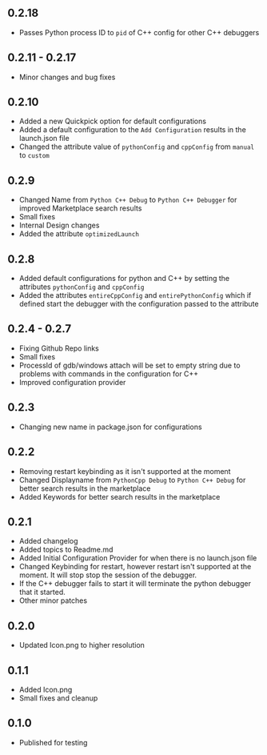 ## 0.2.18

- Passes Python process ID to `pid` of C++ config for other C++ debuggers

## 0.2.11 - 0.2.17

- Minor changes and bug fixes

## 0.2.10

- Added a new Quickpick option for default configurations
- Added a default configuration to the `Add Configuration` results in the launch.json file
- Changed the attribute value of `pythonConfig` and `cppConfig` from `manual` to `custom`

## 0.2.9

- Changed Name from `Python C++ Debug` to `Python C++ Debugger` for improved Marketplace search results
- Small fixes
- Internal Design changes
- Added the attribute `optimizedLaunch`

## 0.2.8

- Added default configurations for python and C++ by setting the attributes `pythonConfig` and `cppConfig`
- Added the attributes `entireCppConfig` and `entirePythonConfig` which if defined start the debugger with the configuration passed to the attribute

## 0.2.4 - 0.2.7

- Fixing Github Repo links
- Small fixes
- ProcessId of gdb/windows attach will be set to empty string due to problems with commands in the configuration for C++
- Improved configuration provider

## 0.2.3

- Changing new name in package.json for configurations

## 0.2.2

- Removing restart keybinding as it isn't supported at the moment
- Changed Displayname from `PythonCpp Debug` to `Python C++ Debug` for better search results in the marketplace
- Added Keywords for better search results in the marketplace

## 0.2.1

- Added changelog
- Added topics to Readme.md
- Added Initial Configuration Provider for when there is no launch.json file
- Changed Keybinding for restart, however restart isn't supported at the moment. It will stop stop the session of the debugger.
- If the C++ debugger fails to start it will terminate the python debugger that it started.
- Other minor patches

## 0.2.0

- Updated Icon.png to higher resolution

## 0.1.1

- Added Icon.png
- Small fixes and cleanup

## 0.1.0

- Published for testing
